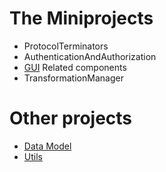 # The Miniprojects #

  * ProtocolTerminators
  * AuthenticationAndAuthorization
  * [GUI](GUI.md) Related components
  * TransformationManager

# Other projects #

  * [Data Model](Data_model.md)
  * [Utils](UtilitiesPackage.md)